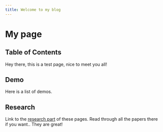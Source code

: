 ```yaml
---
title: Welcome to my blog
---
```


# My page
## Table of Contents
Hey there, this is a test page, nice to meet you all!
## Demo
Here is a list of demos.

## Research
Link to the [research part](./pages/page.md) of these pages.
Read through all the papers there if you want.. They are great!